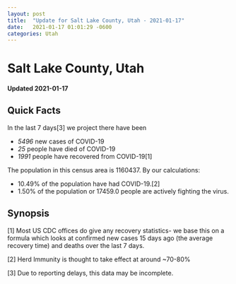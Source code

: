 ```yaml
---
layout: post
title:  "Update for Salt Lake County, Utah - 2021-01-17"
date:   2021-01-17 01:01:29 -0600
categories: Utah
---
```


# Salt Lake County, Utah
#### Updated 2021-01-17

## Quick Facts

In the last 7 days[3] we project there have been
- *5496* new cases of COVID-19
- *25* people have died of COVID-19
- *1991* people have recovered from COVID-19[1]

The population in this census area is 1160437. By our calculations:
- 10.49% of the population have had COVID-19.[2]
- 1.50% of the population or 17459.0 people are actively fighting the virus.

## Synopsis




[1] Most US CDC offices do give any recovery statistics- we base this on a formula which looks at confirmed new cases
15 days ago (the average recovery time) and deaths over the last 7 days.

[2] Herd Immunity is thought to take effect at around ~70-80%

[3] Due to reporting delays, this data may be incomplete.
 
    